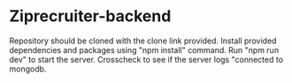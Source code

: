 # Ziprecruiter-backend
Repository should be cloned with the clone link provided.
Install provided dependencies and packages using "npm install" command.
Run "npm run dev" to start the server.
Crosscheck to see if the server logs "connected to mongodb.
